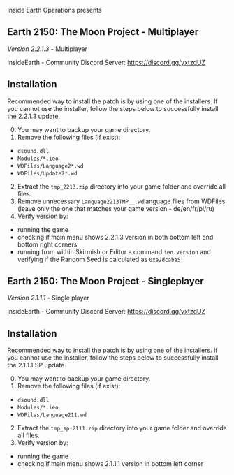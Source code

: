 Inside Earth Operations presents
## **Earth 2150: The Moon Project - Multiplayer**
*Version 2.2.1.3* - Multiplayer

InsideEarth - Community Discord Server: https://discord.gg/yxtzdUZ

## Installation
Recommended way to install the patch is by using one of the installers. If you cannot use the installer, follow the steps below to successfully install the 2.2.1.3 update.

0. You may want to backup your game directory.
1. Remove the following files (if exist):
- `dsound.dll`
- `Modules/*.ieo`
- `WDFiles/Language2*.wd`
- `WDFiles/Update2*.wd`
2. Extract the `tmp_2213.zip` directory into your game folder and override all files.
3. Remove unnecessary `Language2213TMP__.wd`language files from WDFiles (leave only the one that matches your game version - de/en/fr/pl/ru)
4. Verify version by:
- running the game
- checking if main menu shows 2.2.1.3 version in both bottom left and bottom right corners
- running from within Skirmish or Editor a command `ieo.version` and verifying if the Random Seed is calculated as `0xa2dcaba5`

## **Earth 2150: The Moon Project - Singleplayer**
*Version 2.1.1.1* - Single player

InsideEarth - Community Discord Server: https://discord.gg/yxtzdUZ

## Installation
Recommended way to install the patch is by using one of the installers. If you cannot use the installer, follow the steps below to successfully install the 2.1.1.1 SP update.

0. You may want to backup your game directory.
1. Remove the following files (if exist):
- `dsound.dll`
- `Modules/*.ieo`
- `WDFiles/Language211.wd`
2. Extract the `tmp_sp-2111.zip` directory into your game folder and override all files.
3. Verify version by:
- running the game
- checking if main menu shows 2.1.1.1 version in bottom left corner